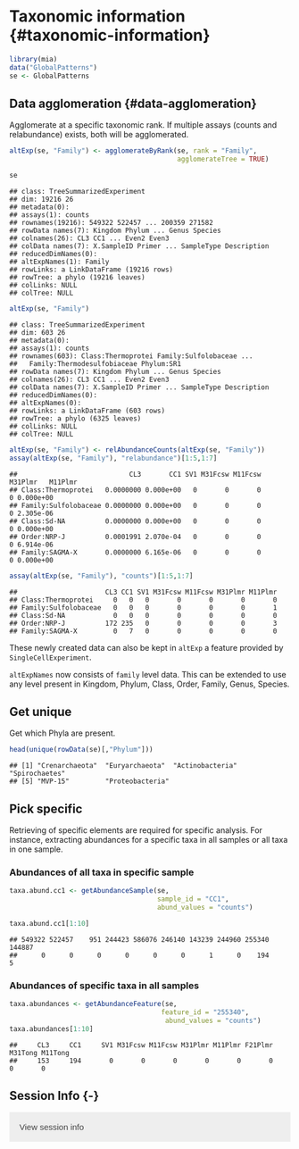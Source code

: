 # Taxonomic information {#taxonomic-information}

<script>
document.addEventListener("click", function (event) {
    if (event.target.classList.contains("rebook-collapse")) {
        event.target.classList.toggle("active");
        var content = event.target.nextElementSibling;
        if (content.style.display === "block") {
            content.style.display = "none";
        } else {
            content.style.display = "block";
        }
    }
})
</script>

<style>
.rebook-collapse {
  background-color: #eee;
  color: #444;
  cursor: pointer;
  padding: 18px;
  width: 100%;
  border: none;
  text-align: left;
  outline: none;
  font-size: 15px;
}

.rebook-content {
  padding: 0 18px;
  display: none;
  overflow: hidden;
  background-color: #f1f1f1;
}
</style>


```r
library(mia)
data("GlobalPatterns")
se <- GlobalPatterns 
```

## Data agglomeration {#data-agglomeration}

Agglomerate at a specific taxonomic rank. If multiple assays (counts and relabundance) exists, both will be agglomerated.


```r
altExp(se, "Family") <- agglomerateByRank(se, rank = "Family",
                                          agglomerateTree = TRUE)

se
```

```
## class: TreeSummarizedExperiment 
## dim: 19216 26 
## metadata(0):
## assays(1): counts
## rownames(19216): 549322 522457 ... 200359 271582
## rowData names(7): Kingdom Phylum ... Genus Species
## colnames(26): CL3 CC1 ... Even2 Even3
## colData names(7): X.SampleID Primer ... SampleType Description
## reducedDimNames(0):
## altExpNames(1): Family
## rowLinks: a LinkDataFrame (19216 rows)
## rowTree: a phylo (19216 leaves)
## colLinks: NULL
## colTree: NULL
```

```r
altExp(se, "Family")
```

```
## class: TreeSummarizedExperiment 
## dim: 603 26 
## metadata(0):
## assays(1): counts
## rownames(603): Class:Thermoprotei Family:Sulfolobaceae ...
##   Family:Thermodesulfobiaceae Phylum:SR1
## rowData names(7): Kingdom Phylum ... Genus Species
## colnames(26): CL3 CC1 ... Even2 Even3
## colData names(7): X.SampleID Primer ... SampleType Description
## reducedDimNames(0):
## altExpNames(0):
## rowLinks: a LinkDataFrame (603 rows)
## rowTree: a phylo (6325 leaves)
## colLinks: NULL
## colTree: NULL
```


```r
altExp(se, "Family") <- relAbundanceCounts(altExp(se, "Family"))
assay(altExp(se, "Family"), "relabundance")[1:5,1:7]
```

```
##                            CL3       CC1 SV1 M31Fcsw M11Fcsw M31Plmr   M11Plmr
## Class:Thermoprotei   0.0000000 0.000e+00   0       0       0       0 0.000e+00
## Family:Sulfolobaceae 0.0000000 0.000e+00   0       0       0       0 2.305e-06
## Class:Sd-NA          0.0000000 0.000e+00   0       0       0       0 0.000e+00
## Order:NRP-J          0.0001991 2.070e-04   0       0       0       0 6.914e-06
## Family:SAGMA-X       0.0000000 6.165e-06   0       0       0       0 0.000e+00
```
  

```r
assay(altExp(se, "Family"), "counts")[1:5,1:7]
```

```
##                      CL3 CC1 SV1 M31Fcsw M11Fcsw M31Plmr M11Plmr
## Class:Thermoprotei     0   0   0       0       0       0       0
## Family:Sulfolobaceae   0   0   0       0       0       0       1
## Class:Sd-NA            0   0   0       0       0       0       0
## Order:NRP-J          172 235   0       0       0       0       3
## Family:SAGMA-X         0   7   0       0       0       0       0
```

These newly created data can also be kept in `altExp` a feature provided by 
`SingleCellExperiment`.    

`altExpNames` now consists of `family` level data. This can be extended to use 
any level present in Kingdom, Phylum, Class, Order, Family, Genus, Species.   

## Get unique  

Get which Phyla are present.  

```r
head(unique(rowData(se)[,"Phylum"]))
```

```
## [1] "Crenarchaeota"  "Euryarchaeota"  "Actinobacteria" "Spirochaetes"  
## [5] "MVP-15"         "Proteobacteria"
```

## Pick specific  

Retrieving of specific elements are required for specific analysis. For
instance, extracting abundances for a specific taxa in all samples or all taxa 
in one sample.  

### Abundances of all taxa in specific sample 

```r
taxa.abund.cc1 <- getAbundanceSample(se, 
                                     sample_id = "CC1",
                                     abund_values = "counts")

taxa.abund.cc1[1:10]
```

```
## 549322 522457    951 244423 586076 246140 143239 244960 255340 144887 
##      0      0      0      0      0      0      1      0    194      5
```

### Abundances of specific taxa in all samples   


```r
taxa.abundances <- getAbundanceFeature(se, 
                                      feature_id = "255340",
                                       abund_values = "counts")
taxa.abundances[1:10]
```

```
##     CL3     CC1     SV1 M31Fcsw M11Fcsw M31Plmr M11Plmr F21Plmr M31Tong M11Tong 
##     153     194       0       0       0       0       0       0       0       0
```


## Session Info {-}

<button class="rebook-collapse">View session info</button>
<div class="rebook-content">
```
R version 4.0.3 (2020-10-10)
Platform: x86_64-pc-linux-gnu (64-bit)
Running under: Ubuntu 20.04 LTS

Matrix products: default
BLAS/LAPACK: /usr/lib/x86_64-linux-gnu/openblas-pthread/libopenblasp-r0.3.8.so

locale:
 [1] LC_CTYPE=en_US.UTF-8       LC_NUMERIC=C              
 [3] LC_TIME=en_US.UTF-8        LC_COLLATE=en_US.UTF-8    
 [5] LC_MONETARY=en_US.UTF-8    LC_MESSAGES=C             
 [7] LC_PAPER=en_US.UTF-8       LC_NAME=C                 
 [9] LC_ADDRESS=C               LC_TELEPHONE=C            
[11] LC_MEASUREMENT=en_US.UTF-8 LC_IDENTIFICATION=C       

attached base packages:
[1] parallel  stats4    stats     graphics  grDevices utils     datasets 
[8] methods   base     

other attached packages:
 [1] mia_0.98.15                      MicrobiomeExperiment_0.99.0.9014
 [3] Biostrings_2.58.0                XVector_0.30.0                  
 [5] TreeSummarizedExperiment_1.6.2   SingleCellExperiment_1.12.0     
 [7] SummarizedExperiment_1.20.0      Biobase_2.50.0                  
 [9] GenomicRanges_1.42.0             GenomeInfoDb_1.26.2             
[11] IRanges_2.24.0                   S4Vectors_0.28.1                
[13] BiocGenerics_0.36.0              MatrixGenerics_1.2.0            
[15] matrixStats_0.57.0               BiocStyle_2.18.1                
[17] rebook_1.0.0                     BiocManager_1.30.10             

loaded via a namespace (and not attached):
 [1] viridis_0.5.1             tidyr_1.1.2              
 [3] BiocSingular_1.6.0        viridisLite_0.3.0        
 [5] DelayedMatrixStats_1.12.1 scuttle_1.0.3            
 [7] vipor_0.4.5               GenomeInfoDbData_1.2.4   
 [9] yaml_2.2.1                pillar_1.4.7             
[11] lattice_0.20-41           glue_1.4.2               
[13] beachmat_2.6.2            digest_0.6.27            
[15] colorspace_2.0-0          htmltools_0.5.0          
[17] Matrix_1.2-18             XML_3.99-0.5             
[19] pkgconfig_2.0.3           bookdown_0.21            
[21] zlibbioc_1.36.0           purrr_0.3.4              
[23] scales_1.1.1              processx_3.4.5           
[25] BiocParallel_1.24.1       tibble_3.0.4             
[27] generics_0.1.0            ggplot2_3.3.2            
[29] ellipsis_0.3.1            magrittr_2.0.1           
[31] crayon_1.3.4              CodeDepends_0.6.5        
[33] evaluate_0.14             ps_1.5.0                 
[35] nlme_3.1-150              beeswarm_0.2.3           
[37] graph_1.68.0              tools_4.0.3              
[39] scater_1.18.3             lifecycle_0.2.0          
[41] stringr_1.4.0             munsell_0.5.0            
[43] DelayedArray_0.16.0       irlba_2.3.3              
[45] callr_3.5.1               compiler_4.0.3           
[47] rsvd_1.0.3                rlang_0.4.9              
[49] grid_4.0.3                RCurl_1.98-1.2           
[51] BiocNeighbors_1.8.2       bitops_1.0-6             
[53] rmarkdown_2.5             gtable_0.3.0             
[55] codetools_0.2-18          R6_2.5.0                 
[57] gridExtra_2.3             knitr_1.30               
[59] dplyr_1.0.2               ape_5.4-1                
[61] stringi_1.5.3             ggbeeswarm_0.6.0         
[63] Rcpp_1.0.5                vctrs_0.3.5              
[65] tidyselect_1.1.0          xfun_0.19                
[67] sparseMatrixStats_1.2.0  
```
</div>
